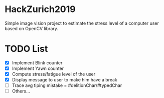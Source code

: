# HackZurich2019

Simple image vision project to estimate the stress level of a computer user based on OpenCV library.



# TODO List
- [x] Implement Blink counter
- [x] Implement Yawn counter
- [x] Compute stress/fatigue level of the user
- [x] Display message to user to make him have a break
- [ ] Trace avg tiping mistake = #delitionChar/#typedChar
- [ ] Others...
